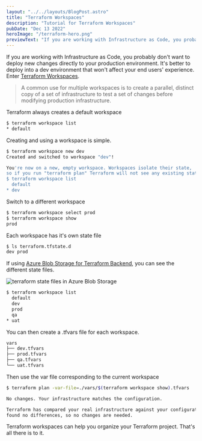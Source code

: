 ```yaml
---
layout: "../../layouts/BlogPost.astro"
title: "Terraform Workspaces"
description: "Tutorial for Terraform Workspaces"
pubDate: "Dec 13 2022"
heroImage: "/terraform-hero.png"
previewText: "If you are working with Infrastructure as Code, you probably don't want to deploy new changes directly to your production environment. It's better to deploy into a dev environment that won't affect your end users' experience. Enter Terraform Workspaces."
---
```


If you are working with Infrastructure as Code, you probably don't want to deploy new changes directly to your production environment. It's better to deploy into a dev environment that won't affect your end users' experience. Enter [Terraform Workspaces](https://developer.hashicorp.com/terraform/language/state/workspaces).

> A common use for multiple workspaces is to create a parallel, distinct copy of a set of infrastructure to test a set of changes before modifying production infrastructure.

Terraform always creates a default workspace

```bash
$ terraform workspace list
* default
```

Creating and using a workspace is simple.

```bash
$ terraform workspace new dev
Created and switched to workspace "dev"!

You're now on a new, empty workspace. Workspaces isolate their state,
so if you run "terraform plan" Terraform will not see any existing state
$ terraform workspace list
  default
* dev
```

Switch to a different workspace

```bash
$ terraform workspace select prod
$ terraform workspace show
prod
```

Each workspace has it's own state file

```bash
$ ls terraform.tfstate.d
dev	prod
```

If using [Azure Blob Storage for Terraform Backend](/scripts/tf-backend), you can see the different state files.

![terraform state files in Azure Blob Storage](/tfstate_files.png "Terraform state files in Azure Blob Storage")

```bash
$ terraform workspace list
  default
  dev
  prod
  qa
* uat
```

You can then create a .tfvars file for each workspace.

```bash
vars
├── dev.tfvars
├── prod.tfvars
├── qa.tfvars
└── uat.tfvars
```

Then use the var file corresponding to the current workspace

```bash
$ terraform plan -var-file=./vars/$(terraform workspace show).tfvars

No changes. Your infrastructure matches the configuration.

Terraform has compared your real infrastructure against your configuration and
found no differences, so no changes are needed.
```

Terraform workspaces can help you organize your Terraform project. That's all there is to it.
